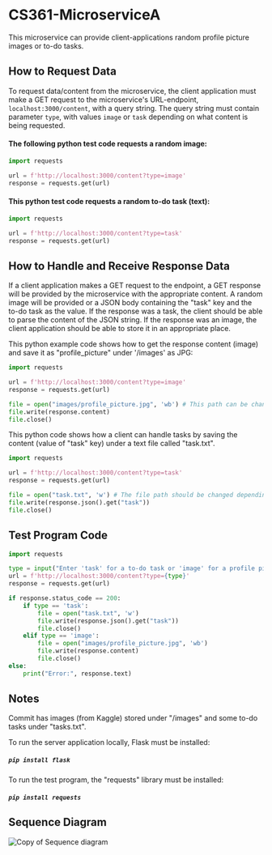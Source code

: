 # CS361-MicroserviceA

This microservice can provide client-applications random profile picture images or to-do tasks.


## How to Request Data
To request data/content from the microservice, the client application must make a GET request to the microservice's URL-endpoint, `localhost:3000/content`, with a query string. The query string must contain parameter `type`, with values `image` or `task` depending on what content is being requested. 

#### The following python test code requests a random image:

```python
import requests

url = f'http://localhost:3000/content?type=image'
response = requests.get(url)
```
#### This python test code requests a random to-do task (text):
```python
import requests

url = f'http://localhost:3000/content?type=task'
response = requests.get(url)
```

## How to Handle and Receive Response Data
If a client application makes a GET request to the endpoint, a GET response will be provided by the microservice with the appropriate content. A random image will be provided or a JSON body containing the "task" key and the to-do task as the value. If the response was a task, the client should be able to parse the content of the JSON string. If the response was an image, the client application should be able to store it in an appropriate place.

This python example code shows how to get the response content (image) and save it as "profile_picture" under '/images' as JPG:

```python
import requests

url = f'http://localhost:3000/content?type=image'
response = requests.get(url)

file = open("images/profile_picture.jpg", 'wb') # This path can be changed depending on where the image should be saved instead.
file.write(response.content)
file.close()
```

This python code shows how a client can handle tasks by saving the content (value of "task" key) under a text file called "task.txt".

```python
import requests

url = f'http://localhost:3000/content?type=task'
response = requests.get(url)

file = open("task.txt", 'w') # The file path should be changed depending on where the to-do task (plain text) should be written/stored in.
file.write(response.json().get("task"))
file.close()
```

## Test Program Code
```python
import requests

type = input("Enter 'task' for a to-do task or 'image' for a profile picture image: ").strip()
url = f'http://localhost:3000/content?type={type}'
response = requests.get(url)

if response.status_code == 200:
    if type == 'task':
        file = open("task.txt", 'w')
        file.write(response.json().get("task"))
        file.close()
    elif type == 'image':
        file = open("images/profile_picture.jpg", 'wb')
        file.write(response.content)
        file.close()
else:
    print("Error:", response.text)
```

## Notes
Commit has images (from Kaggle) stored under "/images" and some to-do tasks under "tasks.txt".

To run the server application locally, Flask must be installed: 
##### `pip install flask`
To run the test program, the "requests" library must be installed: 
##### `pip install requests`

## Sequence Diagram
![Copy of Sequence diagram](https://github.com/user-attachments/assets/778814d6-0d82-48b8-a0ed-815f1f5bc831)




